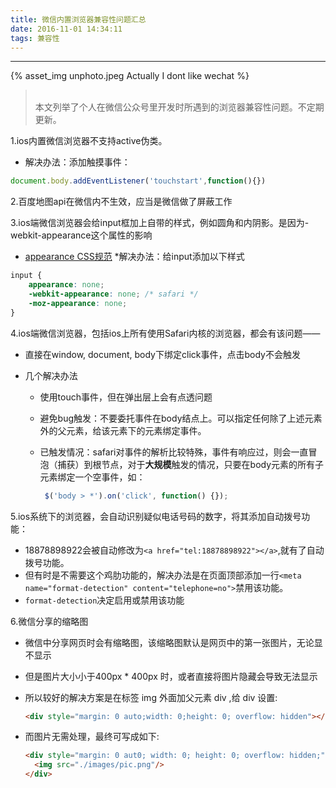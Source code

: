 ```yaml
---
title: 微信内置浏览器兼容性问题汇总
date: 2016-11-01 14:34:11
tags: 兼容性
---
```


<hr>

{% asset_img unphoto.jpeg Actually I dont like wechat %}

<blockquote><br>本文列举了个人在微信公众号里开发时所遇到的浏览器兼容性问题。不定期更新。

</blockquote>

<!--more-->

1.ios内置微信浏览器不支持active伪类。

- 解决办法：添加触摸事件：

```javascript
document.body.addEventListener('touchstart',function(){})
```

2.百度地图api在微信内不生效，应当是微信做了屏蔽工作

3.ios端微信浏览器会给input框加上自带的样式，例如圆角和内阴影。是因为-webkit-appearance这个属性的影响

- [appearance CSS规范](http://www.w3school.com.cn/cssref/pr_appearance.asp)
  *解决办法：给input添加以下样式

```css
input {
    appearance: none;
    -webkit-appearance: none; /* safari */
    -moz-appearance: none;
}
```

4.ios端微信浏览器，包括ios上所有使用Safari内核的浏览器，都会有该问题——

- 直接在window, document, body下绑定click事件，点击body不会触发

- 几个解决办法

  - 使用touch事件，但在弹出层上会有点透问题

  - 避免bug触发：不要委托事件在body结点上。可以指定任何除了上述元素外的父元素，给该元素下的元素绑定事件。

  - 已触发情况：safari对事件的解析比较特殊，事件有响应过，则会一直冒泡（捕获）到根节点，对于**大规模**触发的情况，只要在body元素的所有子元素绑定一个空事件，如：

    ```javascript
     $('body > *').on('click', function() {});
    ```

5.ios系统下的浏览器，会自动识别疑似电话号码的数字，将其添加自动拨号功能：

- 18878898922会被自动修改为`<a href="tel:18878898922"></a>`,就有了自动拨号功能。
- 但有时是不需要这个鸡肋功能的，解决办法是在页面顶部添加一行`<meta name="format-detection" content="telephone=no">`禁用该功能。
- `format-detection`决定启用或禁用该功能

6.微信分享的缩略图

* 微信中分享网页时会有缩略图，该缩略图默认是网页中的第一张图片，无论显不显示

* 但是图片大小小于400px * 400px 时，或者直接将图片隐藏会导致无法显示

* 所以较好的解决方案是在标签 img 外面加父元素 div ,给 div 设置:

  ```html
  <div style="margin: 0 auto;width: 0;height: 0; overflow: hidden"></div>
  ```

* 而图片无需处理，最终可写成如下:

  ```html
  <div style="margin: 0 aut0; width: 0; height: 0; overflow: hidden;">
    <img src="./images/pic.png"/>
  </div>
  ```